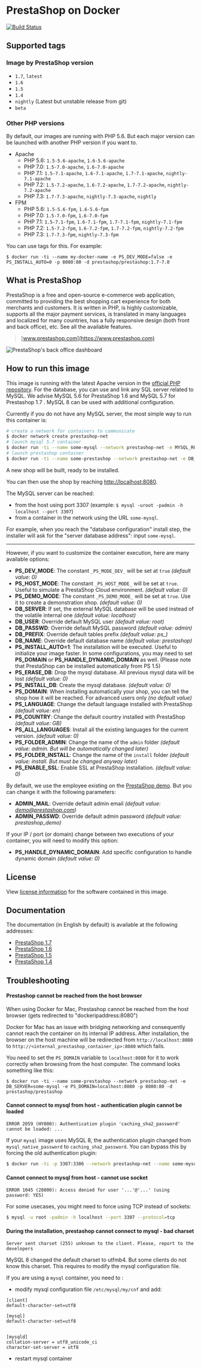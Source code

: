 # PrestaShop on Docker

[![Build Status](https://travis-ci.org/PrestaShop/docker.svg?branch=master)](https://travis-ci.org/PrestaShop/docker)

## Supported tags

### Image by PrestaShop version
* `1.7`, `latest`
* `1.6`
* `1.5`
* `1.4`
* `nightly` (Latest but unstable release from git)
* `beta`

### Other PHP versions
By default, our images are running with PHP 5.6. But each major version can be launched with another PHP version if you want to.
* Apache
  * PHP 5.6: `1.5-5.6-apache`, `1.6-5.6-apache`
  * PHP 7.0: `1.5-7.0-apache`, `1.6-7.0-apache`
  * PHP 7.1: `1.5-7.1-apache`, `1.6-7.1-apache`, `1.7-7.1-apache`, `nightly-7.1-apache`
  * PHP 7.2: `1.5-7.2-apache`, `1.6-7.2-apache`, `1.7-7.2-apache`, `nightly-7.2-apache`
  * PHP 7.3: `1.7-7.3-apache`, `nightly-7.3-apache`, `nightly`
* FPM
  * PHP 5.6: `1.5-5.6-fpm`, `1.6-5.6-fpm`
  * PHP 7.0: `1.5-7.0-fpm`, `1.6-7.0-fpm`
  * PHP 7.1: `1.5-7.1-fpm`, `1.6-7.1-fpm`, `1.7-7.1-fpm`, `nightly-7.1-fpm`
  * PHP 7.2: `1.5-7.2-fpm`, `1.6-7.2-fpm`, `1.7-7.2-fpm`, `nightly-7.2-fpm`
  * PHP 7.3: `1.7-7.3-fpm`, `nightly-7.3-fpm`

You can use tags for this. For example:
```
$ docker run -ti --name my-docker-name -e PS_DEV_MODE=false -e PS_INSTALL_AUTO=0 -p 8080:80 -d prestashop/prestashop:1.7-7.0
```

## What is PrestaShop

PrestaShop is a free and open-source e-commerce web application, committed to providing the best shopping cart experience for both merchants and customers. It is written in PHP, is highly customizable, supports all the major payment services, is translated in many languages and localized for many countries, has a fully responsive design (both front and back office), etc. See all the available features.

> [www.prestashop.com](https://www.prestashop.com)

![PrestaShop's back office dashboard](https://user-images.githubusercontent.com/1009343/61462749-8fb19f00-a949-11e9-801f-70ab0a84192d.png "PrestaShop's back office dashboard")

## How to run this image

This image is running with the latest Apache version in the [official PHP repository](https://registry.hub.docker.com/_/php/).
For the database, you can use and link any SQL server related to MySQL. We advise MySQL 5.6 for PrestaShop 1.6 and MySQL 5.7 for Prestashop 1.7 . MySQL 8 can be used with additional configuration.

Currently if you do not have any MySQL server, the most simple way to run this container is:
```bash
# create a network for containers to communicate
$ docker network create prestashop-net
# launch mysql 5.7 container
$ docker run -ti --name some-mysql --network prestashop-net -e MYSQL_ROOT_PASSWORD=admin -p 3307:3306 -d mysql:5.7
# launch prestashop container
$ docker run -ti --name some-prestashop --network prestashop-net -e DB_SERVER=some-mysql -p 8080:80 -d prestashop/prestashop
```

A new shop will be built, ready to be installed.

You can then use the shop by reaching [http://localhost:8080](http://localhost:8080).

The MySQL server can be reached:
- from the host using port 3307 (example: `$ mysql -uroot -padmin -h localhost --port 3307`)
- from a container in the network using the URL `some-mysql`.

For example, when you reach the "database configuration" install step, the installer will ask for the "server database address": input `some-mysql`.

<hr>

However, if you want to customize the container execution, here are many available options:

* **PS_DEV_MODE**: The constant `_PS_MODE_DEV_` will be set at `true` *(default value: 0)*
* **PS_HOST_MODE**: The constant `_PS_HOST_MODE_` will be set at `true`. Useful to simulate a PrestaShop Cloud environment. *(default value: 0)*
* **PS_DEMO_MODE**: The constant `_PS_DEMO_MODE_` will be set at `true`. Use it to create a demonstration shop. *(default value: 0)*
* **DB_SERVER**: If set, the external MySQL database will be used instead of the volatile internal one *(default value: localhost)*
* **DB_USER**: Override default MySQL user *(default value: root)*
* **DB_PASSWD**: Override default MySQL password *(default value: admin)*
* **DB_PREFIX**: Override default tables prefix *(default value: ps_)*
* **DB_NAME**: Override default database name *(default value: prestashop)*
* **PS_INSTALL_AUTO=1**: The installation will be executed. Useful to initialize your image faster. In some configurations, you may need to set **PS_DOMAIN** or **PS_HANDLE_DYNAMIC_DOMAIN** as well. (Please note that PrestaShop can be installed automatically from PS 1.5)
* **PS_ERASE_DB**: Drop the mysql database. All previous mysql data will be lost *(default value: 0)*
* **PS_INSTALL_DB**: Create the mysql database. *(default value: 0)*
* **PS_DOMAIN**: When installing automatically your shop, you can tell the shop how it will be reached. For advanced users only *(no default value)*
* **PS_LANGUAGE**: Change the default language installed with PrestaShop *(default value: en)*
* **PS_COUNTRY**: Change the default country installed with PrestaShop *(default value: GB)*
* **PS_ALL_LANGUAGES**: Install all the existing languages for the current version. *(default value: 0)*
* **PS_FOLDER_ADMIN**: Change the name of the `admin` folder *(default value: admin. But will be automatically changed later)*
* **PS_FOLDER_INSTALL**: Change the name of the `install` folder *(default value: install. But must be changed anyway later)*
* **PS_ENABLE_SSL**: Enable SSL at PrestaShop installation. *(default value: 0)*

By default, we use the employee existing on the [PrestaShop demo](http://demo.prestashop.com). But you can change it with the following parameters:

* **ADMIN_MAIL**: Override default admin email *(default value: demo@prestashop.com)*
* **ADMIN_PASSWD**: Override default admin password *(default value: prestashop_demo)*

If your IP / port (or domain) change between two executions of your container, you will need to modify this option:

* **PS_HANDLE_DYNAMIC_DOMAIN**: Add specific configuration to handle dynamic domain *(default value: 0)*

## License

View [license information](https://github.com/PrestaShop/PrestaShop/blob/develop/LICENSE.md) for the software contained in this image.

## Documentation

The documentation (in English by default) is available at the following addresses:

* [PrestaShop 1.7](https://devdocs.prestashop.com/1.7/)
* [PrestaShop 1.6](http://doc.prestashop.com/display/PS16)
* [PrestaShop 1.5](http://doc.prestashop.com/display/PS15)
* [PrestaShop 1.4](http://doc.prestashop.com/display/PS14)

## Troubleshooting

#### Prestashop cannot be reached from the host browser

When using Docker for Mac, Prestashop cannot be reached from the host browser (gets redirected to "dockeripaddress:8080")

Docker for Mac has an issue with bridging networking and consequently cannot reach the container on its internal IP address. After installation, the browser on the host machine will be redirected from `http://localhost:8080` to `http://<internal_prestashop_container_ip>:8080` which fails.

You need to set the `PS_DOMAIN` variable to `localhost:8080` for it to work correctly when browsing from the host computer. The command looks something like this:
```
$ docker run -ti --name some-prestashop --network prestashop-net -e DB_SERVER=some-mysql -e PS_DOMAIN=localhost:8080 -p 8080:80 -d prestashop/prestashop
```

#### Cannot connect to mysql from host - authentication plugin cannot be loaded

```
ERROR 2059 (HY000): Authentication plugin 'caching_sha2_password' cannot be loaded: ...
```

If your `mysql` image uses MySQL 8, the authentication plugin changed from `mysql_native_password` to `caching_sha2_password`. You can bypass this by forcing the old authentication plugin: 

```bash
$ docker run -ti -p 3307:3306 --network prestashop-net --name some-mysql -e MYSQL_ROOT_PASSWORD=admin -d mysql --default-authentication-plugin=mysql_native_password
```

#### Cannot connect to mysql from host - cannot use socket

```
ERROR 1045 (28000): Access denied for user '...'@'...' (using password: YES)
```

For some usecases, you might need to force using TCP instead of sockets:

```bash
$ mysql -u root -padmin -h localhost --port 3307 --protocol=tcp
```

#### During the installation, prestashop cannot connect to mysql - bad charset

```
Server sent charset (255) unknown to the client. Please, report to the developers
```

MySQL 8 changed the default charset to utfmb4. But some clients do not know this charset. This requires to modify the mysql configuration file.

If you are using a `mysql` container, you need to :
- modify mysql configuration file `/etc/mysql/my/cnf` and add:
```
[client]
default-character-set=utf8

[mysql]
default-character-set=utf8


[mysqld]
collation-server = utf8_unicode_ci
character-set-server = utf8
```
- restart mysql container
